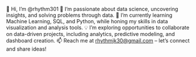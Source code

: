 👋 Hi, I’m @rhythm301
👀 I’m passionate about data science, uncovering insights, and solving problems through data.
🌱 I’m currently learning Machine Learning, SQL, and Python, while honing my skills in data visualization and analysis tools.
💡 I’m exploring opportunities to collaborate on data-driven projects, including analytics, predictive modeling, and dashboard creation.
📫 Reach me at rhythmjk30@gmail.com – let’s connect and share ideas!
<!---
rhythm301/rhythm301 is a ✨ special ✨ repository because its `README.md` (this file) appears on your GitHub profile.
You can click the Preview link to take a look at your changes.
--->
